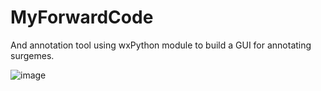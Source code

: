 # MyForwardCode
And annotation tool using wxPython module to build a GUI for annotating surgemes.

![image](https://github.com/XingguangZhang/MyForwardCode/edit/blob/master/images/annotationSample.png)

